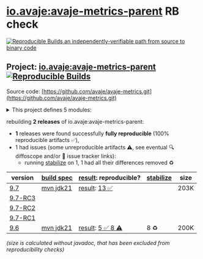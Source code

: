 [io.avaje:avaje-metrics-parent](https://central.sonatype.com/artifact/io.avaje/avaje-metrics-parent/versions) RB check
=======

[![Reproducible Builds](https://reproducible-builds.org/images/logos/rb.svg) an independently-verifiable path from source to binary code](https://reproducible-builds.org/)

## Project: [io.avaje:avaje-metrics-parent](https://central.sonatype.com/artifact/io.avaje/avaje-metrics-parent/versions) [![Reproducible Builds](https://img.shields.io/endpoint?url=https://raw.githubusercontent.com/jvm-repo-rebuild/reproducible-central/master/content/io/avaje/metrics/badge.json)](https://github.com/jvm-repo-rebuild/reproducible-central/blob/master/content/io/avaje/metrics/README.md)

Source code: [https://github.com/avaje/avaje-metrics.git](https://github.com/avaje/avaje-metrics.git)

<details><summary>This project defines 5 modules:</summary>

* [io.avaje:avaje-metrics](https://central.sonatype.com/artifact/io.avaje/avaje-metrics/overview)
* [io.avaje:avaje-metrics-ebean](https://central.sonatype.com/artifact/io.avaje/avaje-metrics-ebean/overview)
* [io.avaje:avaje-metrics-graphite](https://central.sonatype.com/artifact/io.avaje/avaje-metrics-graphite/overview)
* [io.avaje:avaje-metrics-parent](https://central.sonatype.com/artifact/io.avaje/avaje-metrics-parent/overview)
* [io.avaje:avaje-metrics-statsd](https://central.sonatype.com/artifact/io.avaje/avaje-metrics-statsd/overview)
</details>

rebuilding **2 releases** of io.avaje:avaje-metrics-parent:
- **1** releases were found successfully **fully reproducible** (100% reproducible artifacts :white_check_mark:),
- 1 had issues (some unreproducible artifacts :warning:, see eventual :mag: diffoscope and/or :memo: issue tracker links):
  - running [stabilize](doc/stabilize.md) on 1, 1 had all their differences removed :recycle:

| version | [build spec](/BUILDSPEC.md) | [result](https://reproducible-builds.org/docs/jvm/): reproducible? | [stabilize](https://github.com/google/oss-rebuild/blob/main/cmd/stabilize/README.md) | size |
| -- | --------- | ------ | ------ | -- |
| [9.7](https://central.sonatype.com/artifact/io.avaje/avaje-metrics-parent/9.7/pom) | [mvn jdk21](avaje-metrics-9.7.buildspec) | [result](avaje-metrics-parent-9.7.buildinfo): [13 :white_check_mark: ](avaje-metrics-parent-9.7.buildcompare) | | 203K |
| [9.7-RC3](https://central.sonatype.com/artifact/io.avaje/avaje-metrics-parent/9.7-RC3/pom) | | | |
| [9.7-RC2](https://central.sonatype.com/artifact/io.avaje/avaje-metrics-parent/9.7-RC2/pom) | | | |
| [9.7-RC1](https://central.sonatype.com/artifact/io.avaje/avaje-metrics-parent/9.7-RC1/pom) | | | |
| [9.6](https://central.sonatype.com/artifact/io.avaje/avaje-metrics-parent/9.6/pom) | [mvn jdk21](avaje-metrics-9.6.buildspec) | [result](avaje-metrics-parent-9.6.buildinfo): [5 :white_check_mark:  8 :warning:](avaje-metrics-parent-9.6.buildcompare) | 8 :recycle: | 200K |

<i>(size is calculated without javadoc, that has been excluded from reproducibility checks)</i>
